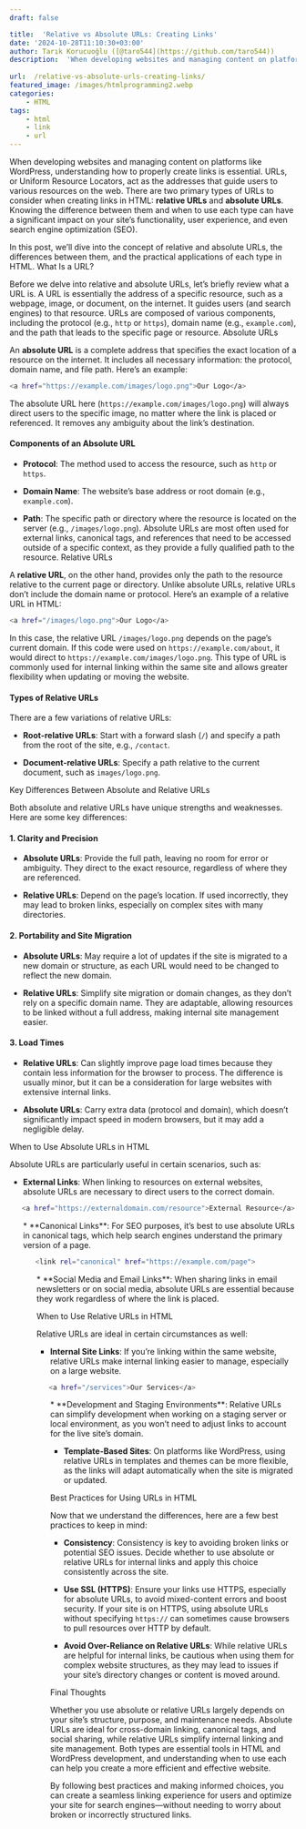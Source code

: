 ```yaml
---
draft: false

title:  'Relative vs Absolute URLs: Creating Links'
date: '2024-10-28T11:10:30+03:00'
author: Tarık Korucuoğlu ([@taro544](https://github.com/taro544))
description:  'When developing websites and managing content on platforms like WordPress, understanding how to properly create links is essential.' 
 
url:  /relative-vs-absolute-urls-creating-links/
featured_image: /images/htmlprogramming2.webp
categories:
    - HTML
tags:
    - html
    - link
    - url
---
```

When developing websites and managing content on platforms like WordPress, understanding how to properly create links is essential. URLs, or Uniform Resource Locators, act as the addresses that guide users to various resources on the web. There are two primary types of URLs to consider when creating links in HTML: **relative URLs** and **absolute URLs**. Knowing the difference between them and when to use each type can have a significant impact on your site’s functionality, user experience, and even search engine optimization (SEO).

In this post, we’ll dive into the concept of relative and absolute URLs, the differences between them, and the practical applications of each type in HTML.
What Is a URL?

Before we delve into relative and absolute URLs, let’s briefly review what a URL is. A URL is essentially the address of a specific resource, such as a webpage, image, or document, on the internet. It guides users (and search engines) to that resource. URLs are composed of various components, including the protocol (e.g., `http` or `https`), domain name (e.g., `example.com`), and the path that leads to the specific page or resource.
Absolute URLs

An **absolute URL** is a complete address that specifies the exact location of a resource on the internet. It includes all necessary information: the protocol, domain name, and file path. Here’s an example:
```bash
<a href="https://example.com/images/logo.png">Our Logo</a>
```

The absolute URL here (`https://example.com/images/logo.png`) will always direct users to the specific image, no matter where the link is placed or referenced. It removes any ambiguity about the link’s destination.
#### Components of an Absolute URL
* **Protocol**: The method used to access the resource, such as `http` or `https`.

* **Domain Name**: The website’s base address or root domain (e.g., `example.com`).

* **Path**: The specific path or directory where the resource is located on the server (e.g., `/images/logo.png`).
Absolute URLs are most often used for external links, canonical tags, and references that need to be accessed outside of a specific context, as they provide a fully qualified path to the resource.
Relative URLs

A **relative URL**, on the other hand, provides only the path to the resource relative to the current page or directory. Unlike absolute URLs, relative URLs don’t include the domain name or protocol. Here’s an example of a relative URL in HTML:
```bash
<a href="/images/logo.png">Our Logo</a>
```

In this case, the relative URL `/images/logo.png` depends on the page’s current domain. If this code were used on `https://example.com/about`, it would direct to `https://example.com/images/logo.png`. This type of URL is commonly used for internal linking within the same site and allows greater flexibility when updating or moving the website.
#### Types of Relative URLs

There are a few variations of relative URLs:
* **Root-relative URLs**: Start with a forward slash (`/`) and specify a path from the root of the site, e.g., `/contact`.

* **Document-relative URLs**: Specify a path relative to the current document, such as `images/logo.png`.

Key Differences Between Absolute and Relative URLs

Both absolute and relative URLs have unique strengths and weaknesses. Here are some key differences:
#### 1. **Clarity and Precision**
* **Absolute URLs**: Provide the full path, leaving no room for error or ambiguity. They direct to the exact resource, regardless of where they are referenced.

* **Relative URLs**: Depend on the page’s location. If used incorrectly, they may lead to broken links, especially on complex sites with many directories.

#### 2. **Portability and Site Migration**
* **Absolute URLs**: May require a lot of updates if the site is migrated to a new domain or structure, as each URL would need to be changed to reflect the new domain.

* **Relative URLs**: Simplify site migration or domain changes, as they don’t rely on a specific domain name. They are adaptable, allowing resources to be linked without a full address, making internal site management easier.

#### 3. **Load Times**
* **Relative URLs**: Can slightly improve page load times because they contain less information for the browser to process. The difference is usually minor, but it can be a consideration for large websites with extensive internal links.

* **Absolute URLs**: Carry extra data (protocol and domain), which doesn’t significantly impact speed in modern browsers, but it may add a negligible delay.

When to Use Absolute URLs in HTML

Absolute URLs are particularly useful in certain scenarios, such as:
* **External Links**: When linking to resources on external websites, absolute URLs are necessary to direct users to the correct domain.

```bash
   <a href="https://externaldomain.com/resource">External Resource</a>
```
<!-- wp:list {"ordered":true,"start":2} -->
<ol start="2" class="wp-block-list">* **Canonical Links**: For SEO purposes, it’s best to use absolute URLs in canonical tags, which help search engines understand the primary version of a page.

```bash
   <link rel="canonical" href="https://example.com/page">
```
<!-- wp:list {"ordered":true,"start":3} -->
<ol start="3" class="wp-block-list">* **Social Media and Email Links**: When sharing links in email newsletters or on social media, absolute URLs are essential because they work regardless of where the link is placed.

When to Use Relative URLs in HTML

Relative URLs are ideal in certain circumstances as well:
* **Internal Site Links**: If you’re linking within the same website, relative URLs make internal linking easier to manage, especially on a large website.

```bash
   <a href="/services">Our Services</a>
```
<!-- wp:list {"ordered":true,"start":2} -->
<ol start="2" class="wp-block-list">* **Development and Staging Environments**: Relative URLs can simplify development when working on a staging server or local environment, as you won’t need to adjust links to account for the live site’s domain.

* **Template-Based Sites**: On platforms like WordPress, using relative URLs in templates and themes can be more flexible, as the links will adapt automatically when the site is migrated or updated.

Best Practices for Using URLs in HTML

Now that we understand the differences, here are a few best practices to keep in mind:
* **Consistency**: Consistency is key to avoiding broken links or potential SEO issues. Decide whether to use absolute or relative URLs for internal links and apply this choice consistently across the site.

* **Use SSL (HTTPS)**: Ensure your links use HTTPS, especially for absolute URLs, to avoid mixed-content errors and boost security. If your site is on HTTPS, using absolute URLs without specifying `https://` can sometimes cause browsers to pull resources over HTTP by default.

* **Avoid Over-Reliance on Relative URLs**: While relative URLs are helpful for internal links, be cautious when using them for complex website structures, as they may lead to issues if your site’s directory changes or content is moved around.

Final Thoughts

Whether you use absolute or relative URLs largely depends on your site’s structure, purpose, and maintenance needs. Absolute URLs are ideal for cross-domain linking, canonical tags, and social sharing, while relative URLs simplify internal linking and site management. Both types are essential tools in HTML and WordPress development, and understanding when to use each can help you create a more efficient and effective website.

By following best practices and making informed choices, you can create a seamless linking experience for users and optimize your site for search engines—without needing to worry about broken or incorrectly structured links.
